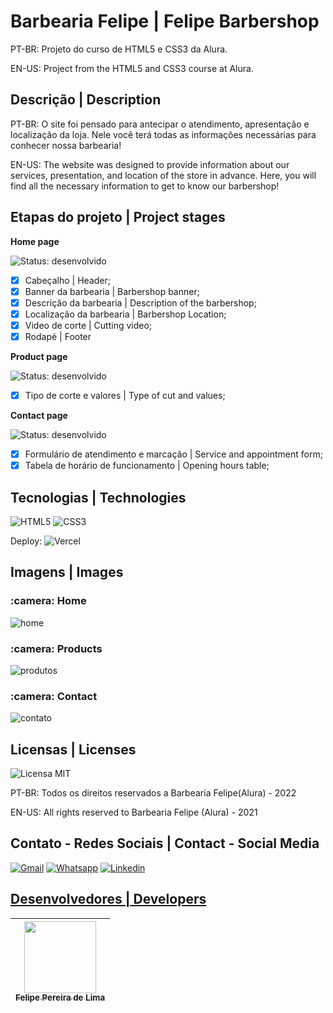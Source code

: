 # Barbearia Felipe | Felipe Barbershop

PT-BR: Projeto do curso de HTML5 e CSS3 da Alura. 

EN-US: Project from the HTML5 and CSS3 course at Alura.

## Descrição | Description

PT-BR: O site foi pensado para antecipar o atendimento, apresentação e localização da loja. Nele você terá todas as informações necessárias para conhecer nossa barbearia!

EN-US: The website was designed to provide information about our services, presentation, and location of the store in advance. Here, you will find all the necessary information to get to know our barbershop!

## Etapas do projeto | Project stages
 
**Home page**

![Status: desenvolvido](https://img.shields.io/badge/STATUS-Desenvolvido-success)

- [x] Cabeçalho | Header;
- [x] Banner da barbearia | Barbershop banner;
- [x] Descrição da barbearia | Description of the barbershop;
- [x] Localização da barbearia | Barbershop Location;
- [x] Video de corte | Cutting video;
- [x] Rodapé | Footer

**Product page**

![Status: desenvolvido](https://img.shields.io/badge/STATUS-Desenvolvido-success)
    
- [x] Tipo de corte e valores | Type of cut and values;

**Contact page**

![Status: desenvolvido](https://img.shields.io/badge/STATUS-Desenvolvido-success)

- [x] Formulário de atendimento e marcação | Service and appointment form;
- [x] Tabela de horário de funcionamento | Opening hours table;

## Tecnologias | Technologies

![HTML5](https://img.shields.io/badge/html5-%23E34F26.svg?style=for-the-badge&logo=html5&logoColor=white) ![CSS3](https://img.shields.io/badge/css3-%231572B6.svg?style=for-the-badge&logo=css3&logoColor=white)

Deploy: 
![Vercel](https://img.shields.io/badge/vercel-%23000000.svg?style=for-the-badge&logo=vercel&logoColor=white)

## Imagens | Images

<h3> :camera: Home</h3>

![home](https://user-images.githubusercontent.com/102830741/202238196-eecd6b96-f4f5-4ecb-84e1-bac633f8dc19.png)

<h3> :camera: Products</h3>

![produtos](https://user-images.githubusercontent.com/102830741/202238305-f6ccfc80-5c12-4418-b59f-e349ed70968f.png)


<h3> :camera: Contact</h3>

![contato](https://user-images.githubusercontent.com/102830741/202238432-af785797-8d8b-4696-af62-4d6beaad5390.png)

## Licensas | Licenses

![Licensa MIT](https://img.shields.io/github/license/LipePLima/AluraGeek?style=for-the-badge)

PT-BR: Todos os direitos reservados a Barbearia Felipe(Alura) - 2022

EN-US: All rights reserved to Barbearia Felipe (Alura) - 2021

## Contato - Redes Sociais | Contact - Social Media

<a href="mailto:felipe.lima0160@gmail.com">![Gmail](https://img.shields.io/badge/Gmail-D14836?style=for-the-badge&logo=gmail&logoColor=white)</a>  <a href="https://wa.me/5521979926096">![Whatsapp](https://img.shields.io/badge/WhatsApp-25D366?style=for-the-badge&logo=whatsapp&logoColor=white)</a>  <a href="https://www.linkedin.com/in/felipe-lima01/">![Linkedin](https://img.shields.io/badge/LinkedIn-0077B5?style=for-the-badge&logo=linkedin&logoColor=white)</a>  <a href="https://www.instagram.com/felima148/">

## Desenvolvedores | Developers

| [<img src="https://avatars.githubusercontent.com/u/102830741?s=400&u=eb0ed821d5deeaaac9a910f737ce38ddfda2f3a9&v=4" width=115><br><sub>Felipe Pereira de Lima</sub>](https://github.com/LipePLima) 
| :---: |
